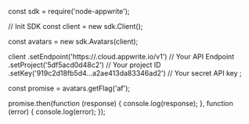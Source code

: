 const sdk = require('node-appwrite');

// Init SDK
const client = new sdk.Client();

const avatars = new sdk.Avatars(client);

client
    .setEndpoint('https://<REGION>.cloud.appwrite.io/v1') // Your API Endpoint
    .setProject('5df5acd0d48c2') // Your project ID
    .setKey('919c2d18fb5d4...a2ae413da83346ad2') // Your secret API key
;

const promise = avatars.getFlag('af');

promise.then(function (response) {
    console.log(response);
}, function (error) {
    console.log(error);
});
